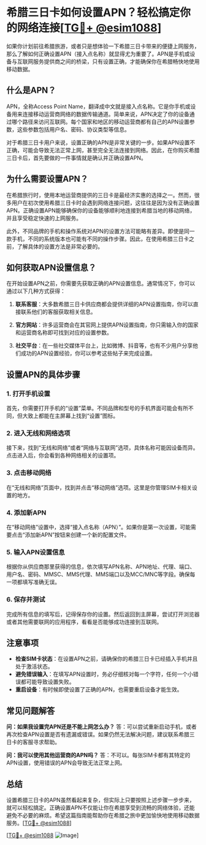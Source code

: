# 希腊三日卡如何设置APN？轻松搞定你的网络连接[[TG💪+ @esim1088](https://t.me/s/esim1088)]

如果你计划前往希腊旅游，或者只是想体验一下希腊三日卡带来的便捷上网服务，那么了解如何正确设置APN（接入点名称）就显得尤为重要了。APN是手机或设备与互联网服务提供商之间的桥梁，只有设置正确，才能确保你在希腊畅快地使用移动数据。

## 什么是APN？

APN，全称Access Point Name，翻译成中文就是接入点名称。它是你手机或设备用来连接移动运营商网络的数据传输通道。简单来说，APN决定了你的设备通过哪个路径来访问互联网。每个国家和地区的移动运营商都有自己的APN设置参数，这些参数包括用户名、密码、协议类型等信息。

对于希腊三日卡用户来说，设置正确的APN是非常关键的一步。如果APN设置不正确，可能会导致无法正常上网，甚至完全无法连接到网络。因此，在你购买希腊三日卡后，首先要做的一件事情就是确认并正确设置APN。

## 为什么需要设置APN？

在希腊旅行时，使用本地运营商提供的三日卡是最经济实惠的选择之一。然而，很多用户在初次使用希腊三日卡时会遇到网络连接问题，这往往是因为没有正确设置APN。正确设置APN能够确保你的设备能够顺利地连接到希腊当地的移动网络，并且享受稳定快速的上网服务。

此外，不同品牌的手机和操作系统对APN的设置方法可能略有差异。即使是同一款手机，不同的系统版本也可能有不同的操作步骤。因此，在使用希腊三日卡之前，了解具体的设置方法是非常必要的。

## 如何获取APN设置信息？

在开始设置APN之前，你需要先获取正确的APN设置信息。通常情况下，你可以通过以下几种方式获得：

1. **联系客服**：大多数希腊三日卡供应商都会提供详细的APN设置指南，你可以直接联系他们的客服获取相关信息。
   
2. **官方网站**：许多运营商会在其官网上提供APN设置指南，你只需输入你的国家和运营商名称即可找到对应的设置参数。

3. **社交平台**：在一些社交媒体平台上，比如微博、抖音等，也有不少用户分享他们成功的APN设置经验，你可以参考这些帖子来完成设置。

## 设置APN的具体步骤

### 1. 打开手机设置

首先，你需要打开手机的“设置”菜单。不同品牌和型号的手机界面可能会有所不同，但大致上都能在主屏幕上找到“设置”图标。

### 2. 进入无线和网络选项

接下来，找到“无线和网络”或者“网络与互联网”选项，具体名称可能因设备而异。点击进入后，你会看到各种网络相关的设置项。

### 3. 点击移动网络

在“无线和网络”页面中，找到并点击“移动网络”选项。这里是你管理SIM卡相关设置的地方。

### 4. 添加新APN

在“移动网络”设置中，选择“接入点名称（APN）”。如果你是第一次设置，可能需要点击“添加新APN”按钮来创建一个新的配置文件。

### 5. 输入APN设置信息

根据你从供应商那里获得的信息，依次填写APN名称、APN地址、代理、端口、用户名、密码、MMSC、MMS代理、MMS端口以及MCC/MNC等字段。确保每一项都填写准确无误。

### 6. 保存并测试

完成所有信息的填写后，记得保存你的设置。然后返回到主屏幕，尝试打开浏览器或者其他需要联网的应用程序，看看是否能够成功连接到互联网。

## 注意事项

- **检查SIM卡状态**：在设置APN之前，请确保你的希腊三日卡已经插入手机并且处于激活状态。
- **避免错误输入**：在填写APN设置时，务必仔细核对每一个字符，任何一个小错误都可能导致设置失败。
- **重启设备**：有时候即使设置了正确的APN，也需要重启设备才能生效。

## 常见问题解答

**问：如果我设置完APN还是不能上网怎么办？**
答：可以尝试重新启动手机，或者再次检查APN设置是否有遗漏或错误。如果仍然无法解决问题，建议联系希腊三日卡的客服寻求帮助。

**问：我可以使用其他运营商的APN吗？**
答：不可以。每张SIM卡都有其特定的APN设置，使用错误的APN会导致无法正常上网。

## 总结

设置希腊三日卡的APN虽然看起来复杂，但实际上只要按照上述步骤一步步来，就可以轻松搞定。正确设置APN不仅能让你在希腊享受到流畅的网络体验，还能避免不必要的麻烦。希望这篇指南能帮助你在希腊之旅中更加愉快地使用移动数据服务。[[TG💪+ @esim1088](https://t.me/s/esim1088)]

[[TG💪+ @esim1088](https://t.me/s/esim1088) ![Image](https://i.postimg.cc/4NQfJmqS/Snipaste-2025-05-13-00-14-12.png)]